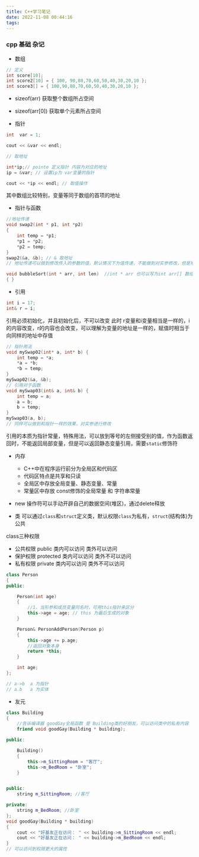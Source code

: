```yaml
---
title: C++学习笔记
date: 2022-11-08 00:44:16
tags:
---
```



### cpp 基础 杂记

- 数组

``` cpp
// 定义
int score[10];
int score2[10] = { 100, 90,80,70,60,50,40,30,20,10 };
int score3[] = { 100,90,80,70,60,50,40,30,20,10 };
```
  - sizeof(arr) 获取整个数组所占空间
  - sizeof(arr[0]) 获取单个元素所占空间

- 指针

``` cpp
int  var = 1;

cout << &var << endl;

// 取地址

int*ip;// pointe 定义指针 内容为对应的地址 
ip = &var; // 设置ip为 var变量的指针

cout << *ip << endl; // 取值操作

```
其中数组比较特别，变量等同于数组的首项的地址

  - 指针与函数
``` cpp
//地址传递
void swap2(int * p1, int *p2)
{
	int temp = *p1;
	*p1 = *p2;
	*p2 = temp;
}
swap2(&a, &b); // & 取地址
// 地址传递可以做到修改传入的参数的值，默认情况下为值传递，不能做到对实参修改，但是地址传递可以

void bubbleSort(int * arr, int len)  //int * arr 也可以写为int arr[] 数组的地址也是名字
{ }
```

- 引用

``` cpp
int i = 17;   
int& r = i;
```
引用必须初始化，并且初始化后，不可以改变
此时 r变量和i变量相当是一样的，i的内容改变，r的内容也会改变，可以理解为变量的地址是一样的，赋值时相当于向同样的地址中存值

``` cpp
// 指针用法
void mySwap02(int* a, int* b) {
	int temp = *a;
	*a = *b;
	*b = temp;
}
mySwap02(&a, &b);
// 引用对于函数
void mySwap03(int& a, int& b) {
	int temp = a;
	a = b;
	b = temp;
}
mySwap03(a, b); 
// 同样可以做到和指针一样的效果，对实参进行修改
```
引用的本质为指针常量，特殊用法，可以放到等号的左侧接受别的值，作为函数返回时，不能返回局部变量，但是可以返回静态变量引用，需要`static`修饰符

- 内存
  - C++中在程序运行前分为全局区和代码区
  - 代码区特点是共享和只读
  - 全局区中存放全局变量、静态变量、常量
  - 常量区中存放 const修饰的全局常量 和 字符串常量
- new 操作符可以手动开辟自己的数据空间(堆区)，通过delete释放


- 类 
可以通过`class`和`struct`定义类，默认权限`class`为私有，`struct`(结构体)为公共

class三种权限
  - 公共权限  public     类内可以访问  类外可以访问
  - 保护权限  protected  类内可以访问  类外不可以访问
  - 私有权限  private    类内可以访问  类外不可以访问

``` cpp
class Person
{
public:

	Person(int age)
	{
		//1、当形参和成员变量同名时，可用this指针来区分
		this->age = age; // this 为最后生成的对象
	}

	Person& PersonAddPerson(Person p)
	{
		this->age += p.age;
		//返回对象本身
		return *this;
	}

	int age;
};

// a->b  a 为指针
// a.b   a 为实体
```

- 友元
``` cpp
class Building
{
	//告诉编译器 goodGay全局函数 是 Building类的好朋友，可以访问类中的私有内容
	friend void goodGay(Building * building);

public:

	Building()
	{
		this->m_SittingRoom = "客厅";
		this->m_BedRoom = "卧室";
	}


public:
	string m_SittingRoom; //客厅

private:
	string m_BedRoom; //卧室
};
void goodGay(Building * building)
{
	cout << "好基友正在访问： " << building->m_SittingRoom << endl;
	cout << "好基友正在访问： " << building->m_BedRoom << endl;
}
// 可以访问到权限更大的属性
```